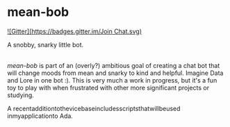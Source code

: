 mean-bob
========
[![Gitter](https://badges.gitter.im/Join Chat.svg)](https://gitter.im/JaimeLynSchatz/mean-bob?utm_source=badge&utm_medium=badge&utm_campaign=pr-badge&utm_content=badge)

A snobby, snarky little bot.

<br />*mean-bob* is part of an (overly?) ambitious goal of creating a chat bot that will change moods from mean and snarky to kind and helpful. Imagine Data and Lore in one bot :). This is very much a work in progress, but it's a fun toy to play with when frustrated with other more significant projects or studying.


A recentadditiontothevicebaseincludesscriptsthatwillbeused inmyapplicationto Ada.
